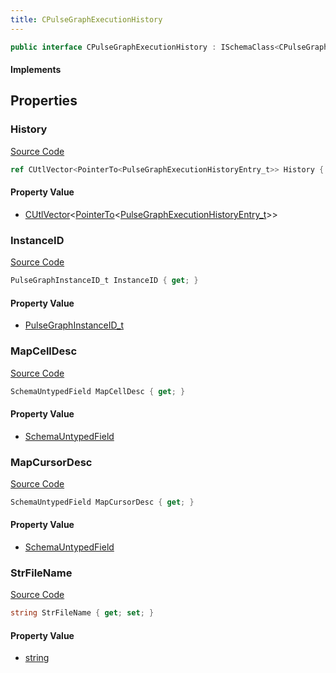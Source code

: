 ```yaml
---
title: CPulseGraphExecutionHistory
---
```


```csharp
public interface CPulseGraphExecutionHistory : ISchemaClass<CPulseGraphExecutionHistory>, ISchemaField, ISchemaClass, INativeHandle
```

#### Implements

## Properties

### History

[Source Code](https://github.com/swiftly-solution/swiftlys2/blob/main/managed/src/SwiftlyS2.Generated/Schemas/Interfaces/CPulseGraphExecutionHistory.cs#L21)

```csharp
ref CUtlVector<PointerTo<PulseGraphExecutionHistoryEntry_t>> History { get; }
```

#### Property Value

- [CUtlVector](/docs/api/-1)<[PointerTo](/docs/api/shared/natives/pointerto-1)<[PulseGraphExecutionHistoryEntry_t](/docs/api/shared/schemadefinitions/pulsegraphexecutionhistoryentry_t)>>

### InstanceID

[Source Code](https://github.com/swiftly-solution/swiftlys2/blob/main/managed/src/SwiftlyS2.Generated/Schemas/Interfaces/CPulseGraphExecutionHistory.cs#L17)

```csharp
PulseGraphInstanceID_t InstanceID { get; }
```

#### Property Value

- [PulseGraphInstanceID_t](/docs/api/shared/schemadefinitions/pulsegraphinstanceid_t)

### MapCellDesc

[Source Code](https://github.com/swiftly-solution/swiftlys2/blob/main/managed/src/SwiftlyS2.Generated/Schemas/Interfaces/CPulseGraphExecutionHistory.cs#L24)

```csharp
SchemaUntypedField MapCellDesc { get; }
```

#### Property Value

- [SchemaUntypedField](/docs/api/shared/schemas/schemauntypedfield)

### MapCursorDesc

[Source Code](https://github.com/swiftly-solution/swiftlys2/blob/main/managed/src/SwiftlyS2.Generated/Schemas/Interfaces/CPulseGraphExecutionHistory.cs#L27)

```csharp
SchemaUntypedField MapCursorDesc { get; }
```

#### Property Value

- [SchemaUntypedField](/docs/api/shared/schemas/schemauntypedfield)

### StrFileName

[Source Code](https://github.com/swiftly-solution/swiftlys2/blob/main/managed/src/SwiftlyS2.Generated/Schemas/Interfaces/CPulseGraphExecutionHistory.cs#L19)

```csharp
string StrFileName { get; set; }
```

#### Property Value

- [string](https://learn.microsoft.com/dotnet/api/system.string)

